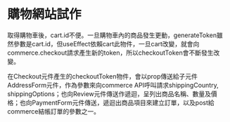 <h1>購物網站試作</h1>

取得購物車後，cart.id不便。一旦購物車內的商品發生更動，generateToken雖然參數是cart.id，但useEffect依賴cart此物件，一旦cart改變，就會向commerce.checkout請求產生新的token，所以checkoutToken會不斷發生改變。

在Checkout元件產生的checkoutToken物件，會以prop傳送給子元件AddressForm元件，作為參數來向commerce API呼叫請求shippingCountry, shippingOptions；也向Review元件傳送作遞迴，呈列出商品名稱、數量及價格；也向PaymentForm元件傳送，遞迴出商品項目來建立訂單，以及post給commerce結帳訂單的參數之一。